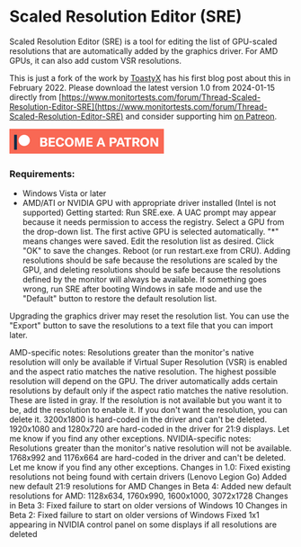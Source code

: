 # Scaled Resolution Editor (SRE)

Scaled Resolution Editor (SRE) is a tool for editing the list of GPU-scaled resolutions that are automatically added by the graphics driver. For AMD GPUs, it can also add custom VSR resolutions.

This is just a fork of the work by [ToastyX](https://www.monitortests.com/forum/User-ToastyX) has his first blog post about this in February 2022. Please download the latest version 1.0 from 2024-01-15 directly from [https://www.monitortests.com/forum/Thread-Scaled-Resolution-Editor-SRE](https://www.monitortests.com/forum/Thread-Scaled-Resolution-Editor-SRE) and consider supporting him [on Patreon](https://www.patreon.com/ToastyX).

[![Patreon support](docs/patreon.png)](https://www.patreon.com/ToastyX)

### Requirements:

- Windows Vista or later
- AMD/ATI or NVIDIA GPU with appropriate driver installed (Intel is not supported)
Getting started:
Run SRE.exe. A UAC prompt may appear because it needs permission to access the registry.
Select a GPU from the drop-down list. The first active GPU is selected automatically. "*" means changes were saved.
Edit the resolution list as desired.
Click "OK" to save the changes.
Reboot (or run restart.exe from CRU).
Adding resolutions should be safe because the resolutions are scaled by the GPU, and deleting resolutions should be safe because the resolutions defined by the monitor will always be available. If something goes wrong, run SRE after booting Windows in safe mode and use the "Default" button to restore the default resolution list.

Upgrading the graphics driver may reset the resolution list. You can use the "Export" button to save the resolutions to a text file that you can import later.

AMD-specific notes:
Resolutions greater than the monitor's native resolution will only be available if Virtual Super Resolution (VSR) is enabled and the aspect ratio matches the native resolution. The highest possible resolution will depend on the GPU.
The driver automatically adds certain resolutions by default only if the aspect ratio matches the native resolution. These are listed in gray. If the resolution is not available but you want it to be, add the resolution to enable it. If you don't want the resolution, you can delete it.
3200x1800 is hard-coded in the driver and can't be deleted. 1920x1080 and 1280x720 are hard-coded in the driver for 21:9 displays. Let me know if you find any other exceptions.
NVIDIA-specific notes:
Resolutions greater than the monitor's native resolution will not be available.
1768x992 and 1176x664 are hard-coded in the driver and can't be deleted. Let me know if you find any other exceptions.
Changes in 1.0:
Fixed existing resolutions not being found with certain drivers (Lenovo Legion Go)
Added new default 21:9 resolutions for AMD
Changes in Beta 4:
Added new default resolutions for AMD: 1128x634, 1760x990, 1600x1000, 3072x1728
Changes in Beta 3:
Fixed failure to start on older versions of Windows 10
Changes in Beta 2:
Fixed failure to start on older versions of Windows
Fixed 1x1 appearing in NVIDIA control panel on some displays if all resolutions are deleted
